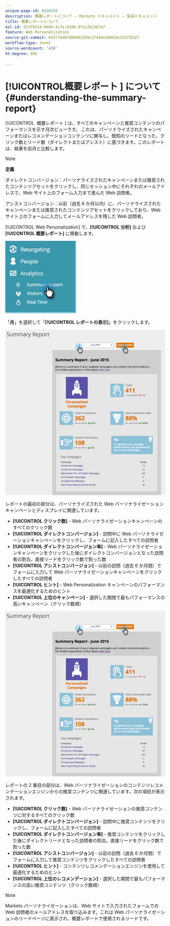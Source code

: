 ```yaml
---
unique-page-id: 9438258
description: 概要レポートについて — Marketo ドキュメント — 製品ドキュメント
title: 概要レポートについて
exl-id: 972fb518-bb0d-4c7e-b190-0fe12b2367a7
feature: Web Personalization
source-git-commit: 0d37fbdb7d08901458c1744dc68893e155176327
workflow-type: tm+mt
source-wordcount: '418'
ht-degree: 89%

---
```


# [!UICONTROL &#x200B; 概要レポート &#x200B;] について {#understanding-the-summary-report}

[!UICONTROL &#x200B; 概要レポート &#x200B;] は、すべてのキャンペーンと推奨コンテンツのパフォーマンスを示す月次ビューです。 これは、パーソナライズされたキャンペーンまたはレコメンデーションコンテンツに関与し、既知のリードとなった、クリック数とリード数（ダイレクトまたはアシスト）に基づきます。このレポートは、結果を前月と比較します。

>[!NOTE]
>
>**定義**
>
>ダイレクトコンバージョン：パーソナライズされたキャンペーンまたは推奨されたコンテンツアセットをクリックし、同じセッション中にそれぞれのメールアドレスで、Web サイト上のフォーム入力まで進んだ Web 訪問者。
>
>アシストコンバージョン：以前（過去 6 か月以内）に、パーソナライズされたキャンペーンまたは推奨されたコンテンツアセットをクリックしており、Web サイト上のフォームに入力してメールアドレスを残した Web 訪問者。

[!UICONTROL Web Personalization] で、**[!UICONTROL 分析]** および **[!UICONTROL 概要レポート]** に移動します。

![](assets/image2016-4-6-10-3a15-3a58.png)

「**月**」を選択して「**[!UICONTROL レポートの表示]**」をクリックします。

![](assets/2.png)

レポートの最初の部分は、パーソナライズされた Web パーソナライゼーションキャンペーンとディスプレイに関連しています。

* **[!UICONTROL クリック数]** - Web パーソナライゼーションキャンペーンのすべてのクリック数
* **[!UICONTROL ダイレクトコンバージョン]** - 訪問中に Web パーソナライゼーションキャンペーンをクリックし、フォームに記入したすべての訪問者
* **[!UICONTROL ダイレクトコンバージョン率]** - Web パーソナライゼーションキャンペーンをクリックした後にダイレクトコンバージョンとなった訪問者の割合。直接リードをクリック数で割った数
* **[!UICONTROL アシストコンバージョン]** - 以前の訪問（過去 6 か月間）でフォームに入力して Web パーソナライゼーションキャンペーンをクリックしたすべての訪問者
* **[!UICONTROL ヒント]** - Web Personalization キャンペーンのパフォーマンスを最適化するためのヒント
* **[!UICONTROL 上位のキャンペーン]** - 選択した期間で最もパフォーマンスの高いキャンペーン（クリック数順）

![](assets/3.png)

レポートの 2 番目の部分は、Web パーソナライゼーションのコンテンツレコメンデーションエンジンからの推奨コンテンツに関連しています。次の項目が表示されます。

* **[!UICONTROL クリック数]** - Web パーソナライゼーションの推奨コンテンツに対するすべてのクリック数
* **[!UICONTROL ダイレクトコンバージョン]** - 訪問中に推奨コンテンツをクリックし、フォームに記入したすべての訪問者
* **[!UICONTROL ダイレクトコンバージョン率]** - 推奨コンテンツをクリックした後にダイレクトリードとなった訪問者の割合。直接リードをクリック数で割った数
* **[!UICONTROL アシストコンバージョン]** - 以前の訪問（過去 6 か月間）でフォームに入力して推奨コンテンツをクリックしたすべての訪問者
* **[!UICONTROL ヒント]** - コンテンツレコメンデーションエンジンを使用して最適化するためのヒント
* **[!UICONTROL 上位のレコメンデーション]** - 選択した期間で最もパフォーマンスの高い推奨コンテンツ（クリック数順）

>[!NOTE]
>
>Marketo パーソナライゼーションは、Web サイトで入力されたフォームでの Web 訪問者のメールアドレスを取り込みます。これは Web パーソナライゼーションのリードページに表示され、概要レポートで使用されるリードです。
